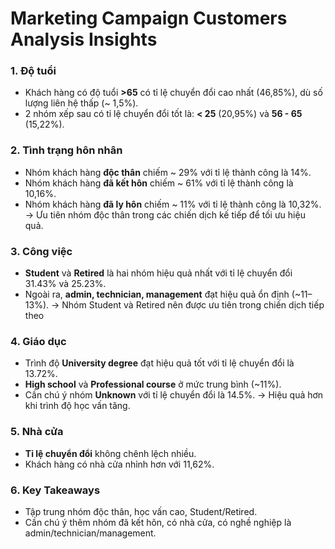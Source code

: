 #  Marketing Campaign Customers Analysis Insights

### 1. Độ tuổi
- Khách hàng có độ tuổi **>65** có tỉ lệ chuyển đổi cao nhất (46,85%), dù số lượng liên hệ thấp (~ 1,5%).
- 2 nhóm xếp sau có tỉ lệ chuyển đổi tốt là: **< 25** (20,95%) và **56 - 65** (15,22%).

### 2. Tình trạng hôn nhân
- Nhóm khách hàng **độc thân** chiếm ~ 29% với tỉ lệ thành công là 14%.
- Nhóm khách hàng **đã kết hôn** chiếm ~ 61% với tỉ lệ thành công là 10,16%.
- Nhóm khách hàng **đã ly hôn** chiếm ~ 11% với tỉ lệ thành công là 10,32%.
→ Ưu tiên nhóm độc thân trong các chiến dịch kế tiếp để tối ưu hiệu quả.

### 3. Công việc
- **Student** và **Retired** là hai nhóm hiệu quả nhất với tỉ lệ chuyển đổi 31.43% và 25.23%.
- Ngoài ra, **admin, technician, management** đạt hiệu quả ổn định (~11–13%).
→ Nhóm Student và Retired nên được ưu tiên trong chiến dịch tiếp theo

### 4. Giáo dục
- Trình độ **University degree** đạt hiệu quả tốt với tỉ lệ chuyển đổi là 13.72%.
- **High school** và **Professional course** ở mức trung bình (~11%).
- Cần chú ý nhóm **Unknown** với tỉ lệ chuyển đổi là 14.5%.
→ Hiệu quả hơn khi trình độ học vấn tăng.

### 5. Nhà cửa
- **Tỉ lệ chuyển đổi** không chênh lệch nhiều.
- Khách hàng có nhà cửa nhỉnh hơn với 11,62%.  

### 6. Key Takeaways
- Tập trung nhóm độc thân, học vấn cao, Student/Retired.
- Cần chú ý thêm nhóm đã kết hôn, có nhà cửa, có nghề nghiệp là admin/technician/management.


